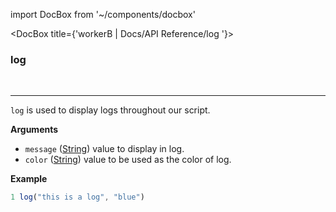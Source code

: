 import DocBox from '~/components/docbox'

<DocBox title={'workerB | Docs/API Reference/log '}>

### **log**
<br/>
<hr/>

`log` is used to display logs throughout our script.

**Arguments**

-   `message` ([String](https://developer.mozilla.org/docs/Web/JavaScript/Reference/Global_Objects/String)) value to display in log.
-   `color` ([String](https://developer.mozilla.org/docs/Web/JavaScript/Reference/Global_Objects/String)) value to be used as the color of log.

**Example**

```javascript
1 log("this is a log", "blue")
```

</DocBox>
